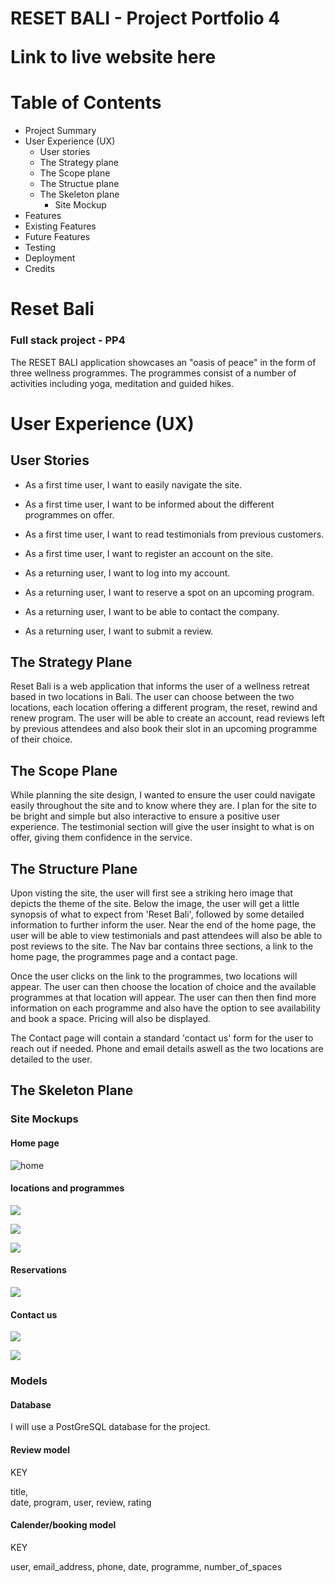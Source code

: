 <h1> RESET BALI - Project Portfolio 4

Link to live website here

<h1> Table of Contents </h1>


- Project Summary
- User Experience (UX)
  - User stories
  - The Strategy plane
  - The Scope plane
  - The Structue plane
  - The Skeleton plane
    - Site Mockup
 - Features
 - Existing Features
 - Future Features
 - Testing
 - Deployment
 - Credits








<h1> Reset Bali  </h1>

<h3> Full stack project - PP4 </h3>

The RESET BALI application showcases an "oasis of peace" in the form of three wellness programmes. The programmes consist of a number of activities including yoga, meditation and guided hikes. 


<h1> User Experience (UX) </h1>

<h2> User Stories </h2>

 - As a first time user, I want to easily navigate the site.
 - As a first time user, I want to be informed about the different programmes on offer.
 - As a first time user, I want to read testimonials from previous customers.
 - As a first time user, I want to register an account on the site.

- As a returning user, I want to log into my account.
- As a returning user, I want to reserve a spot on an upcoming program.
- As a returning user, I want to be able to contact the company.
- As a returning user, I want to submit a review.
 

<h2> The Strategy Plane </h2>

Reset Bali is a web application that informs the user of a wellness retreat based in two locations in Bali. The user can choose between the two locations, each location offering a different program, the reset, rewind and renew program. The user will be able to create an account, read reviews left by previous attendees and also book their slot in an upcoming programme of their choice. 


<h2> The Scope Plane </h2>

While planning the site design, I wanted to ensure the user could navigate easily throughout the site and to know where they are. I plan for the site to be bright and simple but also interactive to ensure a positive user experience. The testimonial section will give the user insight to what is on offer, giving them confidence in the service.

<h2> The Structure Plane </h2>

Upon visting the site, the user will first see a striking hero image that depicts the theme of the site. Below the image, the user will get a little synopsis of what to expect from 'Reset Bali', followed by some detailed information to further inform the user. Near the end of the home page, the user will be able to view testimonials and past attendees will also be able to post reviews to the site. The Nav bar contains three sections, a link to the home page, the programmes page and a contact page. 

Once the user clicks on the link to the programmes, two locations will appear. The user can then choose the location of choice and the available programmes at that location will appear. The user can then then find more information on each programme and also have the option to see availability and book a space. Pricing will also be displayed.

The Contact page will contain a standard 'contact us' form for the user to reach out if needed. Phone and email details aswell as the two locations are detailed to the user.

<h2> The Skeleton Plane </h2>
 <h3> Site Mockups </h3>
<h4> Home page </h4>

![home](readme/images/home-page.png)

<h4> locations and programmes </h4>

![](readme/images/program-locations.png)

![](readme/images/ubud.png)

![](readme/images/seminyak.png)

<h4> Reservations </h4>

![](readme/images/reservations.png)

<h4> Contact us </h4>

![](readme/images/contact-page.png)

![](readme/images/modal.png)


<h3> Models </h3>

<h4> Database </h4>

I will use a PostGreSQL database for the project.

<h4> Review model </h4>

KEY

title,    
date, 
program, 
user, 
review, 
rating


<h4> Calender/booking model </h4>

KEY

user, 
email_address, 
phone, 
date, 
programme, 
number_of_spaces
